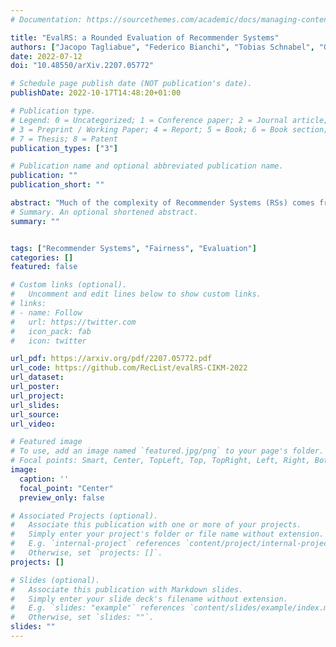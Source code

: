 ```yaml
---
# Documentation: https://sourcethemes.com/academic/docs/managing-content/

title: "EvalRS: a Rounded Evaluation of Recommender Systems"
authors: ["Jacopo Tagliabue", "Federico Bianchi", "Tobias Schnabel", "Giuseppe Attanasio", "Ciro Greco", "Gabriel de Souza P Moreira", "Patrick John Chia"]
date: 2022-07-12
doi: "10.48550/arXiv.2207.05772"

# Schedule page publish date (NOT publication's date).
publishDate: 2022-10-17T14:48:20+01:00

# Publication type.
# Legend: 0 = Uncategorized; 1 = Conference paper; 2 = Journal article;
# 3 = Preprint / Working Paper; 4 = Report; 5 = Book; 6 = Book section;
# 7 = Thesis; 8 = Patent
publication_types: ["3"]

# Publication name and optional abbreviated publication name.
publication: ""
publication_short: ""

abstract: "Much of the complexity of Recommender Systems (RSs) comes from the fact that they are used as part of more complex applications and affect user experience through a varied range of user interfaces. However, research focused almost exclusively on the ability of RSs to produce accurate item rankings while giving little attention to the evaluation of RS behavior in real-world scenarios. Such narrow focus has limited the capacity of RSs to have a lasting impact in the real world and makes them vulnerable to undesired behavior, such as reinforcing data biases. We propose EvalRS as a new type of challenge, in order to foster this discussion among practitioners and build in the open new methodologies for testing RSs "in the wild"."
# Summary. An optional shortened abstract.
summary: ""


tags: ["Recommender Systems", "Fairness", "Evaluation"]
categories: []
featured: false

# Custom links (optional).
#   Uncomment and edit lines below to show custom links.
# links:
# - name: Follow
#   url: https://twitter.com
#   icon_pack: fab
#   icon: twitter

url_pdf: https://arxiv.org/pdf/2207.05772.pdf
url_code: https://github.com/RecList/evalRS-CIKM-2022
url_dataset:
url_poster:
url_project:
url_slides:
url_source:
url_video:

# Featured image
# To use, add an image named `featured.jpg/png` to your page's folder.
# Focal points: Smart, Center, TopLeft, Top, TopRight, Left, Right, BottomLeft, Bottom, BottomRight.
image:
  caption: ''
  focal_point: "Center"
  preview_only: false

# Associated Projects (optional).
#   Associate this publication with one or more of your projects.
#   Simply enter your project's folder or file name without extension.
#   E.g. `internal-project` references `content/project/internal-project/index.md`.
#   Otherwise, set `projects: []`.
projects: []

# Slides (optional).
#   Associate this publication with Markdown slides.
#   Simply enter your slide deck's filename without extension.
#   E.g. `slides: "example"` references `content/slides/example/index.md`.
#   Otherwise, set `slides: ""`.
slides: ""
---
```

